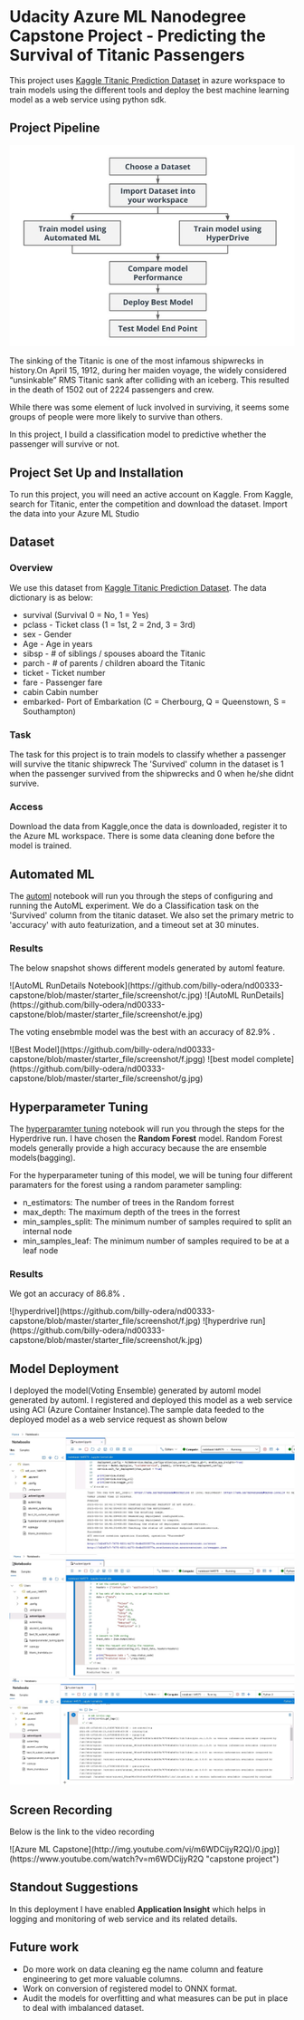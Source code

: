 # Udacity Azure ML Nanodegree Capstone Project - Predicting the Survival of Titanic Passengers
This project uses [Kaggle Titanic Prediction Dataset](https://www.kaggle.com/c/titanic/data) in azure workspace to train models using the different tools and deploy the best machine learning model as a web service using python sdk.

## Project Pipeline
![Pipeline](https://github.com/billy-odera/nd00333-capstone/blob/master/starter_file/screenshot/pipeline.jpg)

The sinking of the Titanic is one of the most infamous shipwrecks in history.On April 15, 1912, during her maiden voyage, the widely considered “unsinkable” RMS Titanic sank after colliding with an iceberg. This resulted in the death of 1502 out of 2224 passengers and crew.

While there was some element of luck involved in surviving, it seems some groups of people were more likely to survive than others.

In this project, I build a classification model to predictive whether the passenger will survive or not.

## Project Set Up and Installation
To run this project, you will need an active account on Kaggle. From Kaggle, search for Titanic, enter the competition and download the dataset. Import the data into your Azure ML Studio

## Dataset

### Overview
We use this dataset from [Kaggle Titanic Prediction Dataset](https://www.kaggle.com/c/titanic/data). The data dictionary is as below:

<ul>
  <li>survival (Survival	0 = No, 1 = Yes)</li>
  <li>pclass - Ticket class	(1 = 1st, 2 = 2nd, 3 = 3rd)</li>
  <li>sex	- Gender</li>
  <li>Age	- Age in years	</li>
  <li>sibsp	- # of siblings / spouses aboard the Titanic	</li>
  <li>parch	- # of parents / children aboard the Titanic</li>	
  <li>ticket - 	Ticket number</li>	
  <li>fare	- Passenger fare</li>	
  <li>cabin	Cabin number	</li>
  <li>embarked- Port of Embarkation	(C = Cherbourg, Q = Queenstown, S = Southampton)</li>
</ul>

### Task
The task for this project is to train models to classify whether a passenger will survive the titanic shipwreck The 'Survived' column in the dataset is 1 when the passenger survived from the shipwrecks and 0 when he/she didnt survive.  


### Access
Download the data from Kaggle,once the data is downloaded, register it to the Azure ML workspace. There is some  data cleaning done before the model is trained.

## Automated ML
The [automl](https://github.com/billy-odera/nd00333-capstone/blob/master/starter_file/automl.ipynb) notebook will run you through the steps of configuring and running the AutoML experiment. We do a Classification task on the 'Survived' column from the titanic dataset. We also set the primary metric to 'accuracy' with auto featurization, and a timeout set at 30 minutes.

### Results
<p>The below snapshot shows different models generated by automl feature. </p>
![AutoML RunDetails Notebook](https://github.com/billy-odera/nd00333-capstone/blob/master/starter_file/screenshot/c.jpg)
![AutoML RunDetails](https://github.com/billy-odera/nd00333-capstone/blob/master/starter_file/screenshot/e.jpg)

<p>The voting ensebmble model was the best with an accuracy of 82.9% . </p>
![Best Model](https://github.com/billy-odera/nd00333-capstone/blob/master/starter_file/screenshot/f.jpgg)
![best model complete](https://github.com/billy-odera/nd00333-capstone/blob/master/starter_file/screenshot/g.jpg)


## Hyperparameter Tuning
The [hyperparamter tuning](https://github.com/billy-odera/nd00333-capstone/blob/master/starter_file/hyperparameter_tuning.ipynb) notebook will run you through the steps for the Hyperdrive run. I have chosen the <b>Random Forest</b> model. Random Forest models generally provide a high accuracy because the are ensemble models(bagging).

For the hyperparameter tuning of this model, we will be tuning four different paramaters for the forest using a random parameter sampling:
<ul>
  <li>n_estimators: The number of trees in the Random forrest</li> 
  <li>max_depth: The maximum depth of the trees in the forrest</li>
  <li>min_samples_split: The minimum number of samples required to split an internal node</li>
  <li>min_samples_leaf: The minimum number of samples required to be at a leaf node</li>
</ul>


### Results
<p>We got an accuracy of 86.8% . </p>
![hyperdrivel](https://github.com/billy-odera/nd00333-capstone/blob/master/starter_file/screenshot/f.jpg)
![hyperdrive run](https://github.com/billy-odera/nd00333-capstone/blob/master/starter_file/screenshot/k.jpg)

## Model Deployment
<p>I deployed the model(Voting Ensemble) generated by automl  model generated by automl. I registered and deployed this model as a web service using ACI (Azure Container Instance).The sample data feeded to the deployed model as a web service request as shown below</p>
   
![Web Service 1](https://github.com/billy-odera/nd00333-capstone/blob/master/starter_file/screenshot/h.jpg)
![Web Service 2](https://github.com/billy-odera/nd00333-capstone/blob/master/starter_file/screenshot/i.jpg)
![Web Service 3](https://github.com/billy-odera/nd00333-capstone/blob/master/starter_file/screenshot/j.jpg)

## Screen Recording
<p> Below is the link to the video recording</p>
![Azure ML Capstone](http://img.youtube.com/vi/m6WDCijyR2Q)/0.jpg)](https://www.youtube.com/watch?v=m6WDCijyR2Q "capstone project")

## Standout Suggestions
<p>In this deployment I have enabled <b>Application Insight</b> which helps in logging and monitoring of web service and its related details.</p>

## Future work
<ul>
  <li> Do more work on data cleaning eg the name column and feature engineering to get more valuable columns.</li>
  <li> Work on conversion of registered model to ONNX format.</li>
  <li> Audit the models for overfitting and what measures can be put in place to deal with imbalanced dataset. </li>
</ul>

